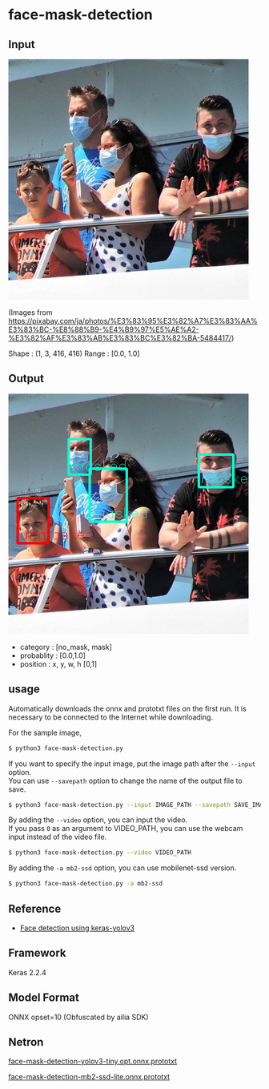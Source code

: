 # face-mask-detection

## Input

![Input](ferry.jpg)

(Images from https://pixabay.com/ja/photos/%E3%83%95%E3%82%A7%E3%83%AA%E3%83%BC-%E8%88%B9-%E4%B9%97%E5%AE%A2-%E3%82%AF%E3%83%AB%E3%83%BC%E3%82%BA-5484417/)

Shape : (1, 3, 416, 416)
Range : [0.0, 1.0]

## Output

![Output](output.png)

- category : [no_mask, mask]
- probablity : [0.0,1.0]
- position : x, y, w, h [0,1]

## usage
Automatically downloads the onnx and prototxt files on the first run.
It is necessary to be connected to the Internet while downloading.

For the sample image,
``` bash
$ python3 face-mask-detection.py
```

If you want to specify the input image, put the image path after the `--input` option.  
You can use `--savepath` option to change the name of the output file to save.
```bash
$ python3 face-mask-detection.py --input IMAGE_PATH --savepath SAVE_IMAGE_PATH
```

By adding the `--video` option, you can input the video.   
If you pass `0` as an argument to VIDEO_PATH, you can use the webcam input instead of the video file.
```bash
$ python3 face-mask-detection.py --video VIDEO_PATH
```

By adding the `-a mb2-ssd` option, you can use mobilenet-ssd version.

```bash
$ python3 face-mask-detection.py -a mb2-ssd
```

## Reference

- [Face detection using keras-yolov3](https://github.com/axinc-ai/yolov3-face)

## Framework

Keras 2.2.4

## Model Format

ONNX opset=10 (Obfuscated by ailia SDK)

## Netron

[face-mask-detection-yolov3-tiny.opt.onnx.prototxt](https://lutzroeder.github.io/netron/?url=https://storage.googleapis.com/ailia-models/face-mask-detection/face-mask-detection-yolov3-tiny.opt.onnx.prototxt)

[face-mask-detection-mb2-ssd-lite.onnx.prototxt](https://lutzroeder.github.io/netron/?url=https://storage.googleapis.com/ailia-models/face-mask-detection/face-mask-detection-mb2-ssd-lite.onnx.prototxt)

